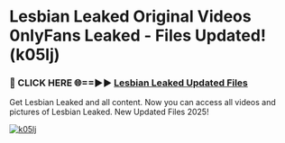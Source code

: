 # Lesbian Leaked Original Videos 0nlyFans Leaked - Files Updated! (k05lj)

<h3>🔴 CLICK HERE 🌐==►► <a href="https://tinyurl.com/ehrbuxhb" rel="nofollow">Lesbian Leaked Updated Files</a></h3>

Get Lesbian Leaked and all content. Now you can access all videos and pictures of Lesbian Leaked. New Updated Files 2025!

[![k05lj](https://i.imgur.com/lVYEuWS.gif)](https://tinyurl.com/ehrbuxhb)
